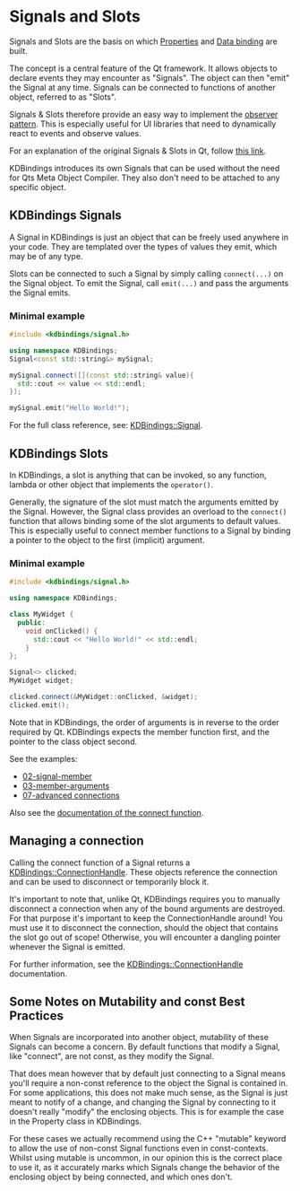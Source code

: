 # Signals and Slots

Signals and Slots are the basis on which [Properties](properties.md) and [Data binding](data-binding.md) are built.

The concept is a central feature of the Qt framework.
It allows objects to declare events they may encounter as "Signals".
The object can then "emit" the Signal at any time.
Signals can be connected to functions of another object, referred to as "Slots".

Signals & Slots therefore provide an easy way to implement the [observer pattern](https://en.wikipedia.org/wiki/Observer_pattern).
This is especially useful for UI libraries that need to dynamically react to events and observe values.

For an explanation of the original Signals & Slots in Qt, follow [this link](https://doc.qt.io/qt-5/signalsandslots.html).

KDBindings introduces its own Signals that can be used without the need for Qts Meta Object Compiler.
They also don't need to be attached to any specific object.

## KDBindings Signals
A Signal in KDBindings is just an object that can be freely used anywhere in your code.
They are templated over the types of values they emit, which may be of any type.

Slots can be connected to such a Signal by simply calling `connect(...)` on the Signal object.
To emit the Signal, call `emit(...)` and pass the arguments the Signal emits.

### Minimal example
``` cpp
#include <kdbindings/signal.h>

using namespace KDBindings;
Signal<const std::string&> mySignal;

mySignal.connect([](const std::string& value){
  std::cout << value << std::endl;
});

mySignal.emit("Hello World!");
```

For the full class reference, see: [KDBindings::Signal](../Classes/classKDBindings_1_1Signal.md).

## KDBindings Slots
In KDBindings, a slot is anything that can be invoked, so any function, lambda or other object that implements the `operator()`.

Generally, the signature of the slot must match the arguments emitted by the Signal.
However, the Signal class provides an overload to the `connect()` function that allows binding some of the slot arguments to default values.
This is especially useful to connect member functions to a Signal by binding a pointer to the object to the first (implicit) argument.

### Minimal example
``` cpp
#include <kdbindings/signal.h>

using namespace KDBindings;

class MyWidget {
  public:
    void onClicked() {
      std::cout << "Hello World!" << std::endl;
    }
};

Signal<> clicked;
MyWidget widget;

clicked.connect(&MyWidget::onClicked, &widget);
clicked.emit();
```

Note that in KDBindings, the order of arguments is in reverse to the order required by Qt.
KDBindings expects the member function first, and the pointer to the class object second.

See the examples:

- [02-signal-member](../Examples/02-signal-member_2main_8cpp-example.md)
- [03-member-arguments](../Examples/03-member-arguments_2main_8cpp-example.md)
- [07-advanced connections](../Examples/07-advanced-connections_2main_8cpp-example.md)

Also see the [documentation of the connect function](../Classes/classKDBindings_1_1Signal.md#function-connect).

## Managing a connection

Calling the connect function of a Signal returns a [KDBindings::ConnectionHandle](../Classes/classKDBindings_1_1ConnectionHandle.md).
These objects reference the connection and can be used to disconnect or temporarily block it.

It's important to note that, unlike Qt, KDBindings requires you to manually disconnect a connection when any of the bound arguments are destroyed.
For that purpose it's important to keep the ConnectionHandle around!
You must use it to disconnect the connection, should the object that contains the slot go out of scope!
Otherwise, you will encounter a dangling pointer whenever the Signal is emitted.

For further information, see the [KDBindings::ConnectionHandle](../Classes/classKDBindings_1_1ConnectionHandle.md) documentation.

## Some Notes on Mutability and const Best Practices

When Signals are incorporated into another object, mutability of these Signals can become a concern.
By default functions that modify a Signal, like "connect", are not const, as they modify the Signal.

That does mean however that by default just connecting to a Signal means you'll require a non-const reference to the object the
Signal is contained in.
For some applications, this does not make much sense, as the Signal is just meant to notify of a change, and changing the Signal by
connecting to it doesn't really "modify" the enclosing objects.
This is for example the case in the Property class in KDBindings.

For these cases we actually recommend using the C++ "mutable" keyword to allow the use of non-const Signal functions even in const-contexts.
Whilst using mutable is uncommon, in our opinion this is the correct place to use it, as it accurately marks which Signals change the behavior
of the enclosing object by being connected, and which ones don't.
